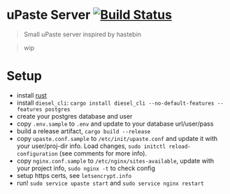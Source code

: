 # uPaste Server [![Build Status](https://travis-ci.org/jaemk/upaste-server.svg?branch=master)](https://travis-ci.org/jaemk/upaste-server)

> Small uPaste server inspired by hastebin

> wip

# Setup

* install [rust](https://rustup.rs/)
* install `diesel_cli`: `cargo install diesel_cli --no-default-features --features postgres`
* create your postgres database and user
* copy `.env.sample` to `.env` and update to your database url/user/pass
* build a release artifact, `cargo build --release`
* copy `upaste.conf.sample` to `/etc/init/upaste.conf` and update it with your user/proj-dir info. Load changes, `sudo initctl reload-configuration` (see comments for more info).
* copy `nginx.conf.sample` to `/etc/nginx/sites-available`, update with your project info, `sudo nginx -t` to check config
* setup https certs, see `letsencrypt.info`
* run! `sudo service upaste start` and `sudo service nginx restart`
